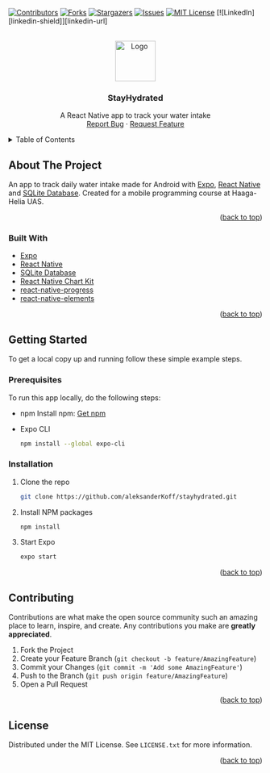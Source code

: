 <div id="top"></div>


<!-- PROJECT SHIELDS -->
<!--
*** I'm using markdown "reference style" links for readability.
*** Reference links are enclosed in brackets [ ] instead of parentheses ( ).
*** See the bottom of this document for the declaration of the reference variables
*** for contributors-url, forks-url, etc. This is an optional, concise syntax you may use.
*** https://www.markdownguide.org/basic-syntax/#reference-style-links
-->
[![Contributors][contributors-shield]][contributors-url]
[![Forks][forks-shield]][forks-url]
[![Stargazers][stars-shield]][stars-url]
[![Issues][issues-shield]][issues-url]
[![MIT License][license-shield]][license-url]
[![LinkedIn][linkedin-shield]][linkedin-url]



<!-- PROJECT LOGO -->
<br />
<div align="center">
  <a href="https://github.com/github_username/repo_name">
    <img src="images/logo.png" alt="Logo" width="80" height="80">
  </a>

<h3 align="center">StayHydrated</h3>

  <p align="center">
    A React Native app to track your water intake
    <br />
    <a href="https://github.com/aleksanderKoff/stayhydrated/issues">Report Bug</a>
    ·
    <a href="https://github.com/aleksanderKoff/stayhydrated/issues">Request Feature</a>
  </p>
</div>



<!-- TABLE OF CONTENTS -->
<details>
  <summary>Table of Contents</summary>
  <ol>
    <li>
      <a href="#about-the-project">About The Project</a>
      <ul>
        <li><a href="#built-with">Built With</a></li>
      </ul>
    </li>
    <li>
      <a href="#getting-started">Getting Started</a>
      <ul>
        <li><a href="#prerequisites">Prerequisites</a></li>
        <li><a href="#installation">Installation</a></li>
      </ul>
    </li>
    <li><a href="#usage">Usage</a></li>
    <li><a href="#roadmap">Roadmap</a></li>
    <li><a href="#contributing">Contributing</a></li>
    <li><a href="#license">License</a></li>
    <li><a href="#contact">Contact</a></li>
    <li><a href="#acknowledgments">Acknowledgments</a></li>
  </ol>
</details>



<!-- ABOUT THE PROJECT -->
## About The Project

An app to track daily water intake made for Android with [Expo](https://expo.io/), [React Native](https://reactnative.dev/) and [SQLite Database](https://www.sqlite.org/index.html). Created for a mobile programming course at Haaga-Helia UAS.

<p align="right">(<a href="#top">back to top</a>)</p>



### Built With

* [Expo](https://expo.io/)
* [React Native](https://reactnative.dev/)
* [SQLite Database](https://www.sqlite.org/index.html)
* [React Native Chart Kit](https://www.npmjs.com/package/react-native-chart-kit)
* [react-native-progress](https://www.npmjs.com/package/react-native-progress)
* [react-native-elements](https://reactnativeelements.com/)

<p align="right">(<a href="#top">back to top</a>)</p>



<!-- GETTING STARTED -->
## Getting Started

To get a local copy up and running follow these simple example steps.

### Prerequisites

To run this app locally, do the following steps:
* npm
  Install npm: [Get npm](https://www.npmjs.com/get-npm)
  
* Expo CLI
  ```sh
  npm install --global expo-cli
  ```

### Installation

1. Clone the repo
   ```sh
   git clone https://github.com/aleksanderKoff/stayhydrated.git
   ```
2. Install NPM packages
   ```sh
   npm install
   ```
3. Start Expo
   ```sh
   expo start
   ```

<p align="right">(<a href="#top">back to top</a>)</p>




<!-- CONTRIBUTING -->
## Contributing

Contributions are what make the open source community such an amazing place to learn, inspire, and create. Any contributions you make are **greatly appreciated**.

1. Fork the Project
2. Create your Feature Branch (`git checkout -b feature/AmazingFeature`)
3. Commit your Changes (`git commit -m 'Add some AmazingFeature'`)
4. Push to the Branch (`git push origin feature/AmazingFeature`)
5. Open a Pull Request

<p align="right">(<a href="#top">back to top</a>)</p>



<!-- LICENSE -->
## License

Distributed under the MIT License. See `LICENSE.txt` for more information.

<p align="right">(<a href="#top">back to top</a>)</p>



<!-- MARKDOWN LINKS & IMAGES -->
<!-- https://www.markdownguide.org/basic-syntax/#reference-style-links -->
[contributors-shield]: https://img.shields.io/github/contributors/aleksanderKoff/stayhydrated.svg?style=for-the-badge
[contributors-url]: https://github.com/aleksanderKoff/stayhydrated/graphs/contributors
[forks-shield]: https://img.shields.io/github/forks/aleksanderKoff/stayhydrated.svg?style=for-the-badge
[forks-url]: https://github.com/aleksanderKoff/stayhydrated/network/members
[stars-shield]: https://img.shields.io/github/stars/aleksanderKoff/stayhydrated.svg?style=for-the-badge
[stars-url]: https://github.com/aleksanderKoff/stayhydrated/stargazers
[issues-shield]: https://img.shields.io/github/issues/aleksanderKoff/stayhydrated.svg?style=for-the-badge
[issues-url]: https://github.com/aleksanderKoff/stayhydrated/issues
[license-shield]: https://img.shields.io/github/license/aleksanderKoff/stayhydrated.svg?style=for-the-badge
[license-url]: https://github.com/aleksanderKoff/stayhydrated/blob/master/LICENSE.txt
